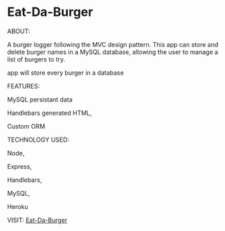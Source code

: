 # Eat-Da-Burger

ABOUT:

A burger logger following the MVC design pattern. This app can store and delete burger names in a MySQL database, allowing the user to manage a list of burgers to try.


app will store every burger in a database

FEATURES:

MySQL persistant data

Handlebars generated HTML,

Custom ORM

TECHNOLOGY USED:

Node,

Express,

Handlebars,

MySQL,

Heroku


VISIT: <a href="https://boiling-retreat-39401.herokuapp.com/" target="_blank">Eat-Da-Burger</a>
